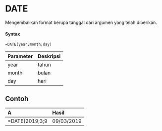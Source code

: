 # DATE

Mengembalikan format berupa tanggal dari argumen yang telah diberikan.

#### Syntax

```text
=DATE(year;month;day)
```

| Parameter | Deskripsi |
| :--- | :--- |
| year | tahun |
| month | bulan |
| day | hari |

## Contoh

| A | Hasil |
| :--- | :--- |
| =DATE\(2019;3;9 | 09/03/2019 |

